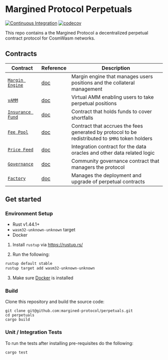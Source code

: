 # Margined Protocol Perpetuals

[![Continuous Integration](https://github.com/margined-protocol/perpetuals/actions/workflows/ci.yml/badge.svg)](https://github.com/margined-protocol/perpetuals/actions/workflows/ci.yml)
[![codecov](https://codecov.io/gh/margined-protocol/perpetuals/branch/main/graph/badge.svg?token=FDMKT04UWK)](https://codecov.io/gh/margined-protocol/perpetuals)


This repo contains a the Margined Protocol a decentralized perpetual contract protocol for CosmWasm networks.

## Contracts

| Contract                                                | Reference | Description                                                                                           |
| ------------------------------------------------------- | --------- | ----------------------------------------------------------------------------------------------------- |
| [`Margin Engine`](./contracts/margined-engine)          | [doc]()   | Margin engine that manages users positions and the collateral management                              |
| [`vAMM`](./contracts/margined-vamm)                     | [doc]()   | Virtual AMM enabling users to take perpetual positions                                                |
| [`Insurance Fund`](./contracts/margined_insurance_fund) | [doc]()   | Contract that holds funds to cover shortfalls                                                         |
| [`Fee Pool`](./contracts/margined-vamm)                 | [doc]()   | Contract that accrues the fees generated by protocol to be redistributed to `$MRG` token holders      |
| [`Price Feed`](./contracts/margined-price-feed)         | [doc]()   | Integration contract for the data oracles and other data related logic                                |
| [`Governance`](./contracts/margined-price-feed)         | [doc]()   | Community governance contract that managers the protocol                                              |
| [`Factory`](./contracts/margined-price-feed)            | [doc]()   | Manages the deployment and upgrade of perpetual contracts                                             |

## Get started

### Environment Setup

- Rust v1.44.1+
- `wasm32-unknown-unknown` target
- Docker

1. Install `rustup` via https://rustup.rs/

2. Run the following:

```sh
rustup default stable
rustup target add wasm32-unknown-unknown
```

3. Make sure [Docker](https://www.docker.com/) is installed

### Build

Clone this repository and build the source code:
```
git clone git@github.com:margined-protocol/perpetuals.git
cd perpetuals
cargo build
```

### Unit / Integration Tests

To run the tests after installing pre-requisites do the following:

```sh
cargo test
```

